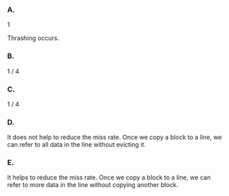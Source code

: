 ### A.

1

Thrashing occurs.

### B.

1 / 4

### C.

1 / 4

### D.

It does not help to reduce the miss rate.
Once we copy a block to a line, we can refer to all data in the line without evicting it.

### E.

It helps to reduce the miss rate.
Once we copy a block to a line, we can refer to more data in the line without copying another block.

